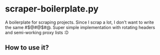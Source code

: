 # scraper-boilerplate.py
A boilerplate for scraping projects. Since I scrap a lot, I don't want to write the same #$@#@$#@. Super simple implementation with rotating headers and semi-working proxy lists :D 


## How to use it?


